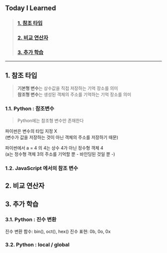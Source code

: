 ## Today I Learned
> ### [1. 참조 타입](#참조-타입)
> ### [2. 비교 연산자](#비교-연산자)
> ### [3. 추가 학습](#추가-학습)  

---

## 1. 참조 타입
>**기본형 변수**는 상수값을 직접 저장하는 기억 장소를 의미  
>**참조형 변수**는 생성된 객체의 주소를 기억하는 기억 장소를 의미


### 1.1. Python : 참조변수
> Python에는 참조형 변수만 존재한다   

파이썬은 변수의 타입 지정 X  
(변수가 값을 저장하는 것이 아닌 객체의 주소를 저장하기 때문)

파이썬에서 a = 4 의 4는 상수 4가 아닌 정수형 객체 4  
(a는 정수형 객체 3의 주소를 기억할 뿐 - 바인딩된 것일 뿐 -)


### 1.2. JavaScript 에서의 참조 변수








## 2. 비교 연산자




## 3. 추가 학습 

### 3.1. Python : 진수 변환
진수 변환 함수: bin(), oct(), hex()
진수 표현: 0b, 0o, 0x

### 3.2. Python : local / global

